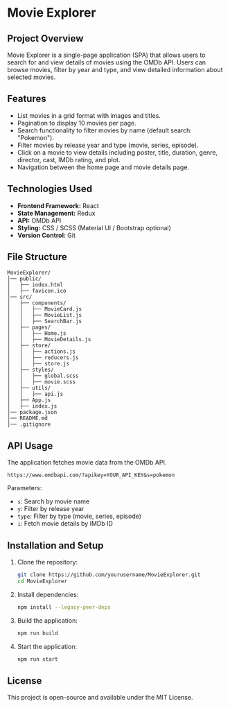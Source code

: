 # Movie Explorer

## Project Overview
Movie Explorer is a single-page application (SPA) that allows users to search for and view details of movies using the OMDb API. Users can browse movies, filter by year and type, and view detailed information about selected movies.

## Features
- List movies in a grid format with images and titles.
- Pagination to display 10 movies per page.
- Search functionality to filter movies by name (default search: "Pokemon").
- Filter movies by release year and type (movie, series, episode).
- Click on a movie to view details including poster, title, duration, genre, director, cast, IMDb rating, and plot.
- Navigation between the home page and movie details page.

## Technologies Used
- **Frontend Framework:** React
- **State Management:** Redux
- **API:** OMDb API
- **Styling:** CSS / SCSS (Material UI / Bootstrap optional)
- **Version Control:** Git

## File Structure
```
MovieExplorer/
│── public/
│   ├── index.html
│   ├── favicon.ico
│── src/
│   ├── components/
│   │   ├── MovieCard.js
│   │   ├── MovieList.js
│   │   ├── SearchBar.js
│   ├── pages/
│   │   ├── Home.js
│   │   ├── MovieDetails.js
│   ├── store/
│   │   ├── actions.js
│   │   ├── reducers.js
│   │   ├── store.js
│   ├── styles/
│   │   ├── global.scss
│   │   ├── movie.scss
│   ├── utils/
│   │   ├── api.js
│   ├── App.js
│   ├── index.js
│── package.json
│── README.md
│── .gitignore
```

## API Usage
The application fetches movie data from the OMDb API.
```
https://www.omdbapi.com/?apikey=YOUR_API_KEY&s=pokemon
```
Parameters:
- `s`: Search by movie name
- `y`: Filter by release year
- `type`: Filter by type (movie, series, episode)
- `i`: Fetch movie details by IMDb ID

## Installation and Setup
1. Clone the repository:
   ```sh
   git clone https://github.com/yourusername/MovieExplorer.git
   cd MovieExplorer
   ```
2. Install dependencies:
   ```sh
   npm install --legacy-peer-deps
   ```
3. Build the application:
   ```sh
   npm run build
   ```
4. Start the application:
   ```sh
   npm run start
   ```

## License
This project is open-source and available under the MIT License.

